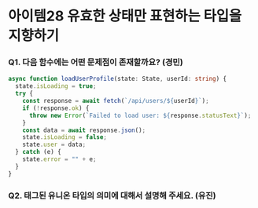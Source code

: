 # 아이템28 유효한 상태만 표현하는 타입을 지향하기

### Q1. 다음 함수에는 어떤 문제점이 존재할까요? (경민)

```ts
async function loadUserProfile(state: State, userId: string) {
  state.isLoading = true;
  try {
    const response = await fetch(`/api/users/${userId}`);
    if (!response.ok) {
      throw new Error(`Failed to load user: ${response.statusText}`);
    }
    const data = await response.json();
    state.isLoading = false;
    state.user = data;
  } catch (e) {
    state.error = "" + e;
  }
}
```

### Q2. 태그된 유니온 타입의 의미에 대해서 설명해 주세요. (유진)

